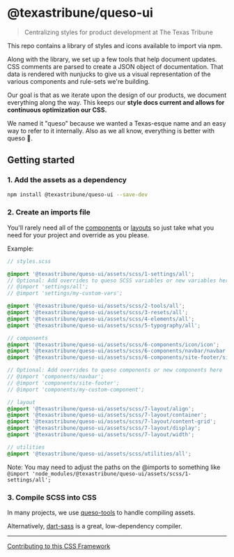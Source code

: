 # @texastribune/queso-ui
> Centralizing styles for product development at The Texas Tribune

This repo contains a library of styles and icons available to import via npm.

Along with the library, we set up a few tools that help document updates. CSS comments are parsed to create a JSON object of documentation. That data is rendered with nunjucks to give us a visual representation of the various components and rule-sets we're building.

Our goal is that as we iterate upon the design of our products, we document everything along the way. This keeps our **style docs current and allows for continuous optimization our CSS.**

We named it "queso" because we wanted a Texas-esque name and an easy way to refer to it internally. Also as we all know, everything is better with queso 🧀.



## Getting started

### 1. Add the assets as a dependency
```sh
npm install @texastribune/queso-ui --save-dev
```

### 2. Create an imports file

You'll rarely need all of the [components](https://texastribune.github.io/queso-ui/pages/components/index.html) or [layouts](https://texastribune.github.io/queso-ui/pages/layout/index.html) so just take what you need for your project and override as you please.

Example:
```scss
// styles.scss

@import '@texastribune/queso-ui/assets/scss/1-settings/all';
// Optional: Add overrides to queso SCSS variables or new variables here
// @import 'settings/all';
// @import 'settings/my-custom-vars';

@import '@texastribune/queso-ui/assets/scss/2-tools/all';
@import '@texastribune/queso-ui/assets/scss/3-resets/all';
@import '@texastribune/queso-ui/assets/scss/4-elements/all';
@import '@texastribune/queso-ui/assets/scss/5-typography/all';

// components
@import '@texastribune/queso-ui/assets/scss/6-components/icon/icon';
@import '@texastribune/queso-ui/assets/scss/6-components/navbar/navbar';
@import '@texastribune/queso-ui/assets/scss/6-components/site-footer/site-footer';

// Optional: Add overrides to queso components or new components here
// @import 'components/navbar';
// @import 'components/site-footer';
// @import 'components/my-custom-component';

// layout
@import '@texastribune/queso-ui/assets/scss/7-layout/align';
@import '@texastribune/queso-ui/assets/scss/7-layout/container';
@import '@texastribune/queso-ui/assets/scss/7-layout/content-grid';
@import '@texastribune/queso-ui/assets/scss/7-layout/display';
@import '@texastribune/queso-ui/assets/scss/7-layout/width';

// utilities
@import '@texastribune/queso-ui/assets/scss/utilities/all';

```

Note: You may need to adjust the paths on the @imports to something like `@import 'node_modules/@texastribune/queso-ui/assets/scss/1-settings/all';`


### 3. Compile SCSS into CSS

In many projects, we use [queso-tools](https://github.com/texastribune/queso-tools) to handle compiling assets.

Alternatively, [dart-sass](https://www.npmjs.com/package/sass) is a great, low-dependency compiler.

---

[Contributing to this CSS Framework](/contributing.md)